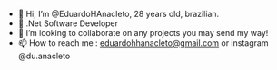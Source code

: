 - 👋 Hi, I’m @EduardoHAnacleto, 28 years old, brazilian.
- 🌱 .Net Software Developer
- 💞️ I’m looking to collaborate on any projects you may send my way!
- 📫 How to reach me : eduardohhanacleto@gmail.com or instagram @du.anacleto

<!---
EduardoHAnacleto/EduardoHAnacleto is a ✨ special ✨ repository because its `README.md` (this file) appears on your GitHub profile.
You can click the Preview link to take a look at your changes.
--->
